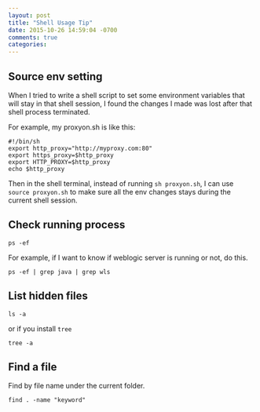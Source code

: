 ```yaml
---
layout: post
title: "Shell Usage Tip"
date: 2015-10-26 14:59:04 -0700
comments: true
categories: 
---
```


## Source env setting

When I tried to write a shell script to set some environment variables that will stay in that shell session, I found the changes I made was lost after that shell process terminated. 

For example, my proxyon.sh is like this:

```
#!/bin/sh
export http_proxy="http://myproxy.com:80"
export https_proxy=$http_proxy
export HTTP_PROXY=$http_proxy 
echo $http_proxy
```

Then in the shell terminal, instead of running ```sh proxyon.sh```, I can use ```source proxyon.sh``` to make sure all the env changes stays during the current shell session.

## Check running process

```
ps -ef
```

For example, if I want to know if weblogic server is running or not, do this.

```
ps -ef | grep java | grep wls
```

## List hidden files

```
ls -a
```

or if you install ```tree```

```
tree -a
```

## Find a file

Find by file name under the current folder.
```
find . -name "keyword"
```





